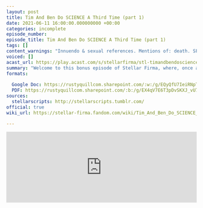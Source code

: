 ```yaml
---
layout: post
title: Tim And Ben Do SCIENCE A Third Time (part 1)
date: 2021-06-11 16:00:00.000000000 +00:00
categories: incomplete
episode_number: 
episode_title: Tim And Ben Do SCIENCE A Third Time (part 1)
tags: []
content_warnings: "Innuendo & sexual references. Mentions of: death. SFX: loud beeps throughout, coughing, shouting & crosstalk"
voiced: []
acast_url: https://play.acast.com/s/stellarfirma/stl-timandbendoscienceathirdtime-part1-
summary: "Welcome to this bonus episode of Stellar Firma, where, once again, Bryn Monroe (Hamid on Rusty Quill Gaming) finds out just how much Tim and Ben know about science… This is part one - enjoy!"
formats: 
  
  Google Doc: https://rustyquillcom.sharepoint.com/:w:/g/EQyQfU7IeiRNpToMlmQGB9QBEDcKeFzcjS5J-JeOGyw2rw?e=6hNsQX
  PDF: https://rustyquillcom.sharepoint.com/:b:/g/EX4qV7E6T3pDvSKXJ_vU7esBcEcxohHQWBSQf8Rxmgoq6w?e=RokPaA
sources:
  stellarscripts: http://stellarscripts.tumblr.com/
official: true
wiki_url: https://stellar-firma.fandom.com/wiki/Tim_And_Ben_Do_SCIENCE_A_Third_Time_(part_1)

---
```


<iframe title="Embed Player" width="100%" height="188px" src="https://embed.acast.com/9b621e90-6416-4c18-8fa7-f032c46c6f74/91e78364-4d1f-4928-ab2c-aeeed7d587a8" scrolling="no" frameBorder="0" style="border:none;overflow:hidden;"></iframe>
